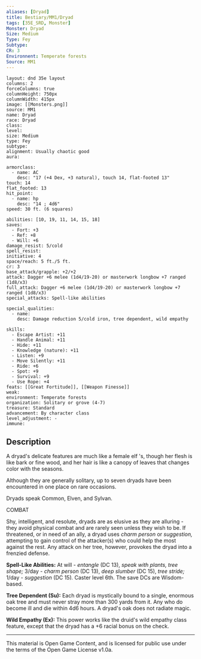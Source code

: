 ```yaml
---
aliases: [Dryad]
title: Bestiary/MM1/Dryad
tags: [35E_SRD, Monster]
Monster: Dryad
Size: Medium
Type: Fey
Subtype: 
CR: 3
Environnent: Temperate forests
Source: MM1
---
```


```statblock
layout: dnd 35e layout
columns: 2
forceColumns: true
columnHeight: 750px
columnWidth: 415px
image: [[Monsters.png]]
source: MM1
name: Dryad
race: Dryad
class: 
level: 
size: Medium
type: Fey
subtype: 
alignment: Usually chaotic good
aura: 

armorclass:
  - name: AC
    desc: "17 (+4 Dex, +3 natural), touch 14, flat-footed 13"
touch: 14
flat_footed: 13
hit_point:
  - name: hp
    desc: "14 ; 4d6"
speed: 30 ft. (6 squares)

abilities: [10, 19, 11, 14, 15, 18]
saves:
  - Fort: +3
  - Ref: +8
  - Will: +6
damage_resist: 5/cold
spell_resist: 
initiative: 4
space/reach: 5 ft./5 ft.
cr: 3
base_attack/grapple: +2/+2
attack: Dagger +6 melee (1d4/19-20) or masterwork longbow +7 ranged (1d8/x3)
full_attack: Dagger +6 melee (1d4/19-20) or masterwork longbow +7 ranged (1d8/x3)
special_attacks: Spell-like abilities

special_qualities:
  - name: 
    desc: Damage reduction 5/cold iron, tree dependent, wild empathy

skills:
  - Escape Artist: +11
  - Handle Animal: +11
  - Hide: +11
  - Knowledge (nature): +11
  - Listen: +9
  - Move Silently: +11
  - Ride: +6
  - Spot: +9
  - Survival: +9
  - Use Rope: +4
feats: [[Great Fortitude]], [[Weapon Finesse]]
weak: 
environment: Temperate forests
organization: Solitary or grove (4-7)
treasure: Standard
advancement: By character class
level_adjustment: -
immune: 
```

## Description

<p>A dryad's delicate features are much like a female elf 's, though her flesh is like bark or fine wood, and her hair is like a canopy of leaves that changes color with the seasons.</p>
<p>Although they are generally solitary, up to seven dryads have been encountered in one place on rare occasions.</p>
<p>Dryads speak Common, Elven, and Sylvan.</p>
<p>COMBAT</p>
<p>Shy, intelligent, and resolute, dryads are as elusive as they are alluring - they avoid physical combat and are rarely seen unless they wish to be. If threatened, or in need of an ally, a dryad uses <i>charm person</i> or <i>suggestion,</i> attempting to gain control of the attacker(s) who could help the most against the rest. Any attack on her tree, however, provokes the dryad into a frenzied defense.</p>
<p>
            <b>Spell-Like Abilities:</b> At will - <i>entangle</i> (DC 13), <i>speak with plants, tree shape;</i> 3/day -  <i>charm person</i> (DC 13), <i>deep slumber</i> (DC 15), <i>tree stride;</i> 1/day - <i>suggestion</i> (DC 15)<i>.</i> Caster level 6th. The save DCs are Wisdom-based.</p>
<p>
            <b>Tree Dependent (Su):</b> Each dryad is mystically bound to a single, enormous oak tree and must never stray more than 300 yards from it. Any who do become ill and die within 4d6 hours. A dryad's oak does not radiate magic.</p>
<p>
            <b>Wild Empathy (Ex):</b> This power works like the druid's wild empathy class feature, except that the dryad has a +6 racial bonus on the check.</p>

---

This material is Open Game Content, and is licensed for public use under
the terms of the Open Game License v1.0a.
